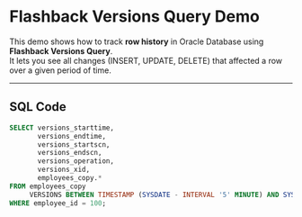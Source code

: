 # Flashback Versions Query Demo

This demo shows how to track **row history** in Oracle Database using **Flashback Versions Query**.  
It lets you see all changes (INSERT, UPDATE, DELETE) that affected a row over a given period of time.

---

## SQL Code
```sql
SELECT versions_starttime,
       versions_endtime,
       versions_startscn,
       versions_endscn,
       versions_operation,
       versions_xid,
       employees_copy.*
FROM employees_copy
     VERSIONS BETWEEN TIMESTAMP (SYSDATE - INTERVAL '5' MINUTE) AND SYSDATE
WHERE employee_id = 100;
